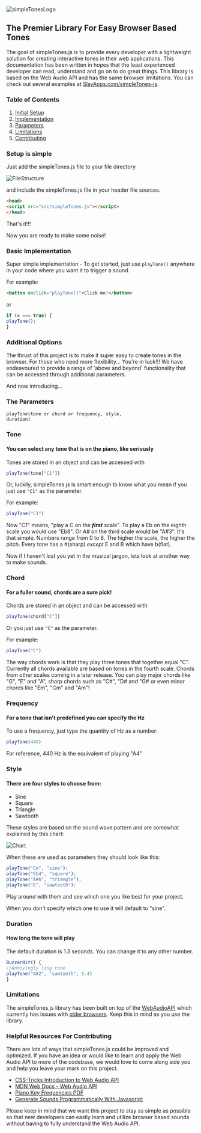 ![simpleTonesLogo](https://gdurl.com/z7Vg)

## The Premier Library For Easy Browser Based Tones

The goal of simpleTones.js is to provide every developer with a lightweight solution for creating interactive tones in their web applications. This documentation has been written in hopes that the least experienced developer can read, understand and go on to do great things. This library is based on the Web Audio API and has the same browser limitations. You can check out several examples at [SlayApps.com/simpleTones-js](https://slayapps.com/simpletones-js/).

### Table of Contents
1. [Initial Setup](#setup-is-simple)
2. [Implementation](#implementation)
3. [Parameters](#the-parameters)
4. [Limitations](#limitations)
5. [Contributing](#helpful-resources-for-contributing)

### Setup is simple 
Just add the simpleTones.js file to your file directory 

![FileStructure](https://gdurl.com/mdoF)

and include the simpleTones.js file in your header file sources.
```html
<head>
<script src="src/simpleTones.js"></script>
</head>
```
That's it!!!

Now you are ready to make some noise!

### Basic Implementation 

Super simple implementation - To get started, just use `playTone()` anywhere in your code where you want it to trigger a sound.

For example:

```html
<button onclick="playTone()">Click me!</button>
```

or

```js
if (x === true) {
playTone();
}
```
### Additional Options
The thrust of this project is to make it super easy to create tones in the browser. For those who need more flexibility... You're in luck!!! We have endeavoured to provide a range of 'above and beyond' functionality that can be accessed through additional parameters.

And now introducing... 

### The Parameters

<code>playTone(tone <i>or</i> chord <i>or</i> frequency, style, duration)</code>

### Tone
#### You can select any tone that is on the piano, like seriously
Tones are stored in an object and can be accessed with 
```js
playTone(tone["C1"])
```
Or, luckily, simpleTones.js is smart enough to know what you mean if you just use `"C1"` as the parameter.

For example:
```js
playTone("C1")
```
Now "C1" means, "play a C on the **_first_** scale". To play a Eb on the eighth scale you would use "Eb8". Or A# on the third scale would be "A#3". It's that simple.
Numbers range from 0 to 8. The higher the scale, the higher the pitch. Every tone has a #(sharp) _except_ E and B which have b(flat).

Now if I haven't lost you yet in the musical jargon, lets look at another way to make sounds.

### Chord
#### For a fuller sound, chords are a sure pick!
Chords are stored in an object and can be accessed with 
```js
playTone(chord["C"])
```
Or you just use `"C"` as the parameter.

For example:
```js
playTone("C")
```
The way chords work is that they play three tones that together equal "C". Currently all chords available are based on tones in the fourth scale. Chords from other scales coming in a later release.
You can play major chords like "G", "E" and "A", sharp chords such as "C#", "D# and "G# or even minor chords like "Em", "Cm" and "Am"!

### Frequency
#### For a tone that isn't predefined you can specify the Hz
To use a frequency, just type the quantity of Hz as a number:
```js
playTone(440)
```
For reference, 440 Hz is the equivalent of playing "A4" 

### Style
#### There are four styles to choose from: 
- Sine
- Square
- Triangle
- Sawtooth

These styles are based on the sound wave pattern and are somewhat explained by this chart:

![Chart](https://upload.wikimedia.org/wikipedia/commons/thumb/7/77/Waveforms.svg/600px-Waveforms.svg.png)

When these are used as parameters they should look like this:
```js
playTone("Cm", "sine");
playTone("Eb4", "square");
playTone("A#6", "triangle");
playTone("E", "sawtooth");
```
Play around with them and see which one you like best for your project.

When you don't specify which one to use it will default to "sine".

### Duration
#### How long the tone will play
The default duration is 1.3 seconds. You can change it to any other number.
```js
BuzzerHit() {
//Annoyingly long tone
playTone("A#2", "sawtooth", 5.4)
}
```

### Limitations

The simpleTones.js library has been built on top of the [WebAudioAPI](https://webaudio.github.io/web-audio-api/) which currently has issues with [older browsers](https://developer.mozilla.org/en-US/docs/Web/API/Web_Audio_API#Browser_compatibility). Keep this in mind as you use the library.

### Helpful Resources For Contributing

There are lots of ways that simpleTones.js could be improved and optimized. If you have an idea or would like to learn and apply the Web Audio API to more of the codebase, we would love to come along side you and help you leave your mark on this project. 

* [CSS-Tricks Introduction to Web Audio API](https://css-tricks.com/introduction-web-audio-api/)
* [MDN Web Docs - Web Audio API](https://developer.mozilla.org/en-US/docs/Web/API/Web_Audio_API)
* [Piano Key Frequencies PDF](http://www.ece.iastate.edu/~alexs/classes/2016_Spring_575/HW/HW5/files/piano-key-freq-wikipedia.pdf)
* [Generate Sounds Programmatically With Javascript](http://marcgg.com/blog/2016/11/01/javascript-audio/)

Please keep in mind that we want this project to stay as simple as possible so that new developers can easily learn and utilize browser based sounds without having to fully understand the Web Audio API.

